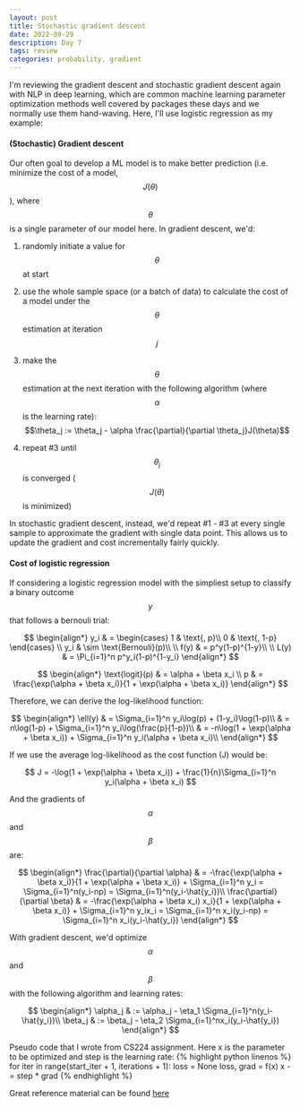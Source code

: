 ```yaml
---
layout: post
title: Stochastic gradient descent
date: 2022-09-29
description: Day 7
tags: review
categories: probability, gradient
---
```

I'm reviewing the gradient descent and stochastic gradient descent again with NLP in deep learning, which are common machine learning parameter optimization methods well covered by packages these days and we normally use them hand-waving. Here, I'll use logistic regression as my example:

#### (Stochastic) Gradient descent
Our often goal to develop a ML model is to make better prediction (i.e. minimize the cost of a model, $$J(\theta)$$), where $$\theta$$ is a single parameter of our model here. In gradient descent, we'd:
1. randomly initiate a value for $$\theta$$ at start
2. use the whole sample space (or a batch of data) to calculate the cost of a model under the $$\theta$$ estimation at iteration $$j$$
3. make the $$\theta$$ estimation at the next iteration with the following algorithm (where $$\alpha$$ is the learning rate): $$\theta_j := \theta_j - \alpha \frac{\partial}{\partial \theta_j}J(\theta)$$

4. repeat #3 until $$\theta_j$$ is converged ($$J(\theta)$$ is minimized)

In stochastic gradient descent, instead, we'd repeat #1 - #3 at every single sample to approximate the gradient with single data point. This allows us to update the gradient and cost incrementally fairly quickly.

#### Cost of logistic regression
If considering a logistic regression model with the simpliest setup to classify a binary outcome $$y$$ that follows a bernouli trial:

$$
\begin{align*}
y_i & = \begin{cases}
      1 & \text{, p}\\
      0 & \text{, 1-p}
    \end{cases} \\
y_i & \sim \text{Bernouli}(p)\\
\\
f(y) & = p^y(1-p)^{1-y}\\
\\
L(y) & = \Pi_{i=1}^n p^y_i(1-p)^{1-y_i}
\end{align*}
$$


$$
\begin{align*}
\text{logit}(p) & = \alpha + \beta x_i \\
p & = \frac{\exp(\alpha + \beta x_i)}{1 + \exp(\alpha + \beta x_i)}
\end{align*}
$$

Therefore, we can derive the log-likelihood function:

$$
\begin{align*}
\ell(y) & = \Sigma_{i=1}^n y_i\log(p) + (1-y_i)\log(1-p)\\
& = n\log(1-p) + \Sigma_{i=1}^n y_i\log(\frac{p}{1-p})\\
& = -n\log(1 + \exp(\alpha + \beta x_i)) + \Sigma_{i=1}^n y_i(\alpha + \beta x_i)\\
\end{align*}
$$

If we use the average log-likelihood as the cost function (J) would be:

$$
J = -\log(1 + \exp(\alpha + \beta x_i)) + \frac{1}{n}\Sigma_{i=1}^n y_i(\alpha + \beta x_i)
$$

And the gradients of $$\alpha$$ and $$\beta$$ are:

$$
\begin{align*}
\frac{\partial}{\partial \alpha} & = -\frac{\exp(\alpha + \beta x_i)}{1 + \exp(\alpha + \beta x_i)} + \Sigma_{i=1}^n y_i = \Sigma_{i=1}^n(y_i-np) = \Sigma_{i=1}^n(y_i-\hat{y_i})\\
\frac{\partial}{\partial \beta} & = -\frac{\exp(\alpha + \beta x_i) x_i}{1 + \exp(\alpha + \beta x_i)} + \Sigma_{i=1}^n y_ix_i = \Sigma_{i=1}^n x_i(y_i-np) = \Sigma_{i=1}^n x_i(y_i-\hat{y_i})
\end{align*}
$$


With gradient descent, we'd optimize $$\alpha$$ and $$\beta$$ with the following algorithm and learning rates:

$$
\begin{align*}
\alpha_j & := \alpha_j - \eta_1 \Sigma_{i=1}^n(y_i-\hat{y_i})\\
\beta_j & := \beta_j - \eta_2 \Sigma_{i=1}^nx_i(y_i-\hat{y_i})
\end{align*}
$$

Pseudo code that I wrote from CS224 assignment. Here x is the parameter to be optimized and step is the learning rate:
{% highlight python linenos %} for iter in range(start_iter + 1, iterations + 1):
        loss = None
        loss, grad = f(x)
        x -= step * grad
{% endhighlight %}

<!-- Example notebook with above example can be found [here](2022-09-29-Stochastic_gradient_descent). -->

Great reference material can be found [here](https://web.stanford.edu/~jurafsky/slp3/5.pdf)


